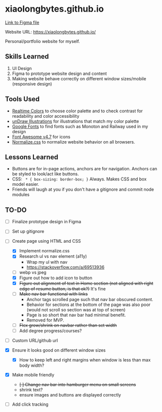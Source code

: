 # xiaolongbytes.github.io
[Link to Figma file](https://www.figma.com/file/zfkwEcGIBBs7vR97tzkndb/April's-Personal-Website?type=design&node-id=0%3A1&mode=design&t=CfYblM5eLAY2hOoo-1)

Website URL: https://xiaolongbytes.github.io/

Personal/portfolio website for myself.

## Skills Learned
1. UI Design
2. Figma to prototype website design and content
3. Making website behave correctly on different window sizes/mobile (responsive design)

## Tools Used
- [Realtime Colors](https://realtimecolors.com/?colors=040201-FBEEEA-853619-f2c9ba-bc4d24) to choose color palette and to check contrast for readability and color accessibility
- [unDraw Illustrations](https://undraw.co/illustrations) for illustrations that match my color palette
- [Google Fonts](https://fonts.google.com/specimen/Monoton?query=monoton) to find fonts such as Monoton and Railway used in my design
- [Font Awesome v4.7](https://fontawesome.com/v4/icons/) for icons
- [Normalize.css](https://necolas.github.io/normalize.css/) to normalize website behavior on all browsers.

## Lessons Learned
- Buttons are for in-page actions, anchors are for navigation. Anchors can be styled to look/act like buttons.
- CSS:  ``` * {
    box-sizing: border-box;
}```
Always. Makes CSS and box model easier.
- Friends will laugh at you if you don't have a gitignore and commit node modules

## TO-DO
- [ ] Finalize prototype design in Figma
- [ ] Set up gitignore 
- [ ] Create page using HTML and CSS
    - [X] Implement normalize.css
    - [X] Research ul vs nav element (a11y)
        - Wrap my ul with nav
        - https://stackoverflow.com/a/69513936
    - [ ] webp vs jpeg
    - [X] Figure out how to add icon to button
    - [X] ~~Figure out alignment of text in Home section (not aligned with right edge of resume button, is that ok?)~~ It's fine
    - [ ] ~~Make nav bar functional with links~~
        - Anchor tags scrolled page such that nav bar obscured content.
        - Behavior for sections at the bottom of the page was also poor (would not scroll so section was at top of screen)
        - Page is so short that nav bar had minimal benefit.
        - Removed for MVP.
    - [ ] ~~Flex grow/shrink on navbar rather than set width~~
    - [ ] Add degree progress/courses?
- [ ] Custom URL/github url
- [X] Ensure it looks good on different window sizes
    - [X] How to keep left and right margins when window is less than max body width?
- [X] Make mobile friendly
    - ~~[ ] Change nav bar into hamburger menu on small screens~~
    - shrink text?
    - ensure images and buttons are displayed correctly
- [ ] Add click tracking

